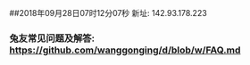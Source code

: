 ##2018年09月28日07时12分07秒 新址: 142.93.178.223
### 兔友常见问题及解答: https://github.com/wanggonging/d/blob/w/FAQ.md
